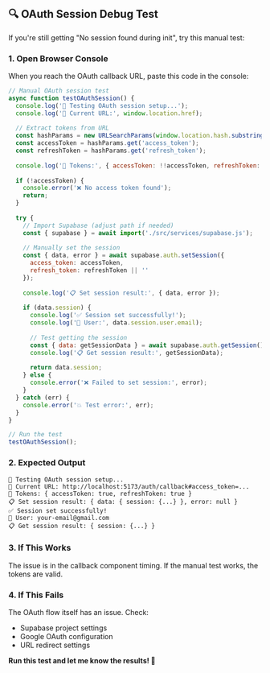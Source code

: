 ## 🔍 OAuth Session Debug Test

If you're still getting "No session found during init", try this manual test:

### **1. Open Browser Console**
When you reach the OAuth callback URL, paste this code in the console:

```javascript
// Manual OAuth session test
async function testOAuthSession() {
  console.log('🧪 Testing OAuth session setup...');
  console.log('📍 Current URL:', window.location.href);
  
  // Extract tokens from URL
  const hashParams = new URLSearchParams(window.location.hash.substring(1));
  const accessToken = hashParams.get('access_token');
  const refreshToken = hashParams.get('refresh_token');
  
  console.log('🔑 Tokens:', { accessToken: !!accessToken, refreshToken: !!refreshToken });
  
  if (!accessToken) {
    console.error('❌ No access token found');
    return;
  }
  
  try {
    // Import Supabase (adjust path if needed)
    const { supabase } = await import('./src/services/supabase.js');
    
    // Manually set the session
    const { data, error } = await supabase.auth.setSession({
      access_token: accessToken,
      refresh_token: refreshToken || ''
    });
    
    console.log('📋 Set session result:', { data, error });
    
    if (data.session) {
      console.log('✅ Session set successfully!');
      console.log('👤 User:', data.session.user.email);
      
      // Test getting the session
      const { data: getSessionData } = await supabase.auth.getSession();
      console.log('📋 Get session result:', getSessionData);
      
      return data.session;
    } else {
      console.error('❌ Failed to set session:', error);
    }
  } catch (err) {
    console.error('💥 Test error:', err);
  }
}

// Run the test
testOAuthSession();
```

### **2. Expected Output**
```
🧪 Testing OAuth session setup...
📍 Current URL: http://localhost:5173/auth/callback#access_token=...
🔑 Tokens: { accessToken: true, refreshToken: true }
📋 Set session result: { data: { session: {...} }, error: null }
✅ Session set successfully!
👤 User: your-email@gmail.com
📋 Get session result: { session: {...} }
```

### **3. If This Works**
The issue is in the callback component timing. If the manual test works, the tokens are valid.

### **4. If This Fails**
The OAuth flow itself has an issue. Check:
- Supabase project settings
- Google OAuth configuration
- URL redirect settings

**Run this test and let me know the results! 🧪**